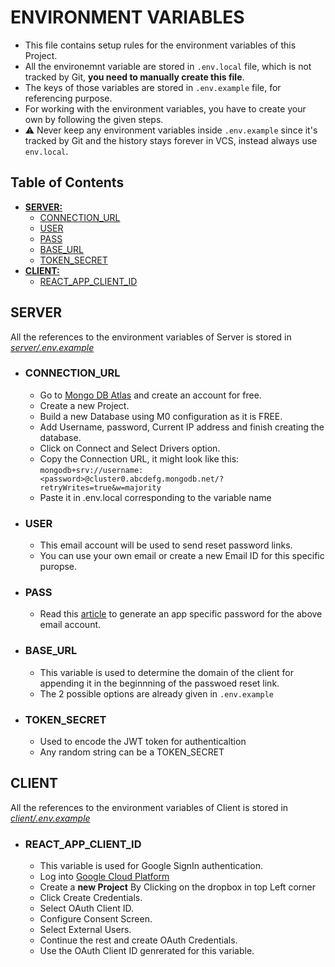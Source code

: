 # ENVIRONMENT VARIABLES

-   This file contains setup rules for the environment variables of this Project.
-   All the environemnt variable are stored in `.env.local` file, which is not tracked by Git, **you need to manually create this file**.
-   The keys of those variables are stored in `.env.example` file, for referencing purpose.
-   For working with the environment variables, you have to create your own by following the given steps.
-   ⚠️ Never keep any environment variables inside `.env.example` since it's tracked by Git and the history stays forever in VCS, instead always use `env.local`.

## Table of Contents

-   **[SERVER: ](#server)**
    -   [CONNECTION_URL](#connection_url)
    -   [USER](#user)
    -   [PASS](#pass)
    -   [BASE_URL](#base_url)
    -   [TOKEN_SECRET](#token_secret)
-   **[CLIENT: ](#client)**
    -   [REACT_APP_CLIENT_ID](#react_app_client_id)

## SERVER

All the references to the environment variables of Server is stored in _[server/.env.example](../server/.env.example)_

-   ### CONNECTION_URL

    -   Go to [Mongo DB Atlas](https://www.mongodb.com/cloud) and create an account for free.
    -   Create a new Project.
    -   Build a new Database using M0 configuration as it is FREE.
    -   Add Username, password, Current IP address and finish creating the database.
    -   Click on Connect and Select Drivers option.
    -   Copy the Connection URL, it might look like this:  
        `mongodb+srv://username:<password>@cluster0.abcdefg.mongodb.net/?retryWrites=true&w=majority`
    -   Paste it in .env.local corresponding to the variable name

-   ### USER

    -   This email account will be used to send reset password links.
    -   You can use your own email or create a new Email ID for this specific puropse.

-   ### PASS

    -   Read this [article](https://community.nodemailer.com/using-gmail) to generate an app specific password for the above email account.

-   ### BASE_URL

    -   This variable is used to determine the domain of the client for appending it in the beginnning of the passwoed reset link.
    -   The 2 possible options are already given in `.env.example`

-   ### TOKEN_SECRET

    -   Used to encode the JWT token for authenticaltion
    -   Any random string can be a TOKEN_SECRET

## CLIENT

All the references to the environment variables of Client is stored in _[client/.env.example](../client/.env.example)_

-   ### REACT_APP_CLIENT_ID

    -   This variable is used for Google SignIn authentication.
    -   Log into [Google Cloud Platform](https://console.cloud.google.com)
    -   Create a **new Project** By Clicking on the dropbox in top Left corner
    -   Click Create Credentials.
    -   Select OAuth Client ID.
    -   Configure Consent Screen.
    -   Select External Users.
    -   Continue the rest and create OAuth Credentials.
    -   Use the OAuth Client ID genrerated for this variable.
